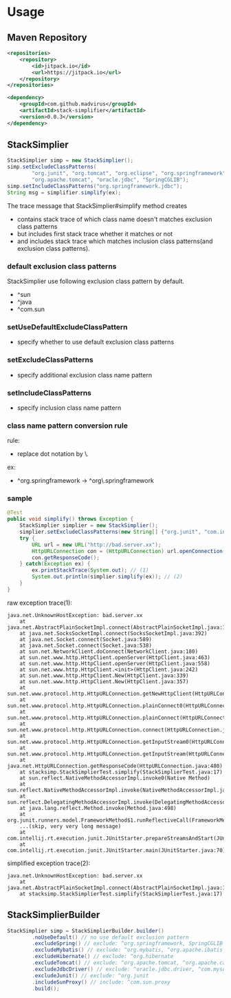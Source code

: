 # Usage

## Maven Repository

```xml
<repositories>
    <repository>
        <id>jitpack.io</id>
        <url>https://jitpack.io</url>
    </repository>
</repositories>
```

```xml
<dependency>
    <groupId>com.github.madvirus</groupId>
    <artifactId>stack-simplifier</artifactId>
    <version>0.0.3</version>
</dependency>
```

## StackSimplier

```java
StackSimplier simp = new StackSimplier();
simp.setExcludeClassPatterns( 
        "org.junit", "org.tomcat", "org.eclipse", "org.springframework", 
        "org.apache.tomcat", "oracle.jdbc", "SpringCGLIB");
simp.setIncludeClassPatterns("org.springframework.jdbc");
String msg = simplifier.simplify(ex);
```

The trace message that StackSimplier#simplify method creates  

* contains stack trace of which class name doesn't matches exclusion class patterns
* but includes first stack trace whether it matches or not
* and includes stack trace which matches inclusion class patterns(and exclusion class patterns).

### default exclusion class patterns

StackSimplier use following exclusion class pattern by default.
 
* ^sun
* ^java
* ^com.sun

### setUseDefaultExcludeClassPattern

* specify whether to use default exclusion class patterns

### setExcludeClassPatterns

* specify additional exclusion class name pattern

### setIncludeClassPatterns

* specify inclusion class name pattern

### class name pattern conversion rule

rule:
* replace dot notation by \\.

ex:
* ^org.springframework -> ^org\\.springframework

### sample

```java
@Test
public void simplify() throws Exception {
    StackSimplier simplier = new StackSimplier();
    simplier.setExcludeClassPatterns(new String[] {"org.junit", "com.intellij"});
    try {
        URL url = new URL("http://bad.server.xx");
        HttpURLConnection con = (HttpURLConnection) url.openConnection();
        con.getResponseCode();
    } catch(Exception ex) {
        ex.printStackTrace(System.out); // (1)
        System.out.println(simplier.simplify(ex)); // (2)
    }
}
```

raw exception trace(1):

```
java.net.UnknownHostException: bad.server.xx
	at java.net.AbstractPlainSocketImpl.connect(AbstractPlainSocketImpl.java:184)
	at java.net.SocksSocketImpl.connect(SocksSocketImpl.java:392)
	at java.net.Socket.connect(Socket.java:589)
	at java.net.Socket.connect(Socket.java:538)
	at sun.net.NetworkClient.doConnect(NetworkClient.java:180)
	at sun.net.www.http.HttpClient.openServer(HttpClient.java:463)
	at sun.net.www.http.HttpClient.openServer(HttpClient.java:558)
	at sun.net.www.http.HttpClient.<init>(HttpClient.java:242)
	at sun.net.www.http.HttpClient.New(HttpClient.java:339)
	at sun.net.www.http.HttpClient.New(HttpClient.java:357)
	at sun.net.www.protocol.http.HttpURLConnection.getNewHttpClient(HttpURLConnection.java:1202)
	at sun.net.www.protocol.http.HttpURLConnection.plainConnect0(HttpURLConnection.java:1138)
	at sun.net.www.protocol.http.HttpURLConnection.plainConnect(HttpURLConnection.java:1032)
	at sun.net.www.protocol.http.HttpURLConnection.connect(HttpURLConnection.java:966)
	at sun.net.www.protocol.http.HttpURLConnection.getInputStream0(HttpURLConnection.java:1546)
	at sun.net.www.protocol.http.HttpURLConnection.getInputStream(HttpURLConnection.java:1474)
	at java.net.HttpURLConnection.getResponseCode(HttpURLConnection.java:480)
	at stacksimp.StackSimplierTest.simplify(StackSimplierTest.java:17)
	at sun.reflect.NativeMethodAccessorImpl.invoke0(Native Method)
	at sun.reflect.NativeMethodAccessorImpl.invoke(NativeMethodAccessorImpl.java:62)
	at sun.reflect.DelegatingMethodAccessorImpl.invoke(DelegatingMethodAccessorImpl.java:43)
	at java.lang.reflect.Method.invoke(Method.java:498)
	at org.junit.runners.model.FrameworkMethod$1.runReflectiveCall(FrameworkMethod.java:50)
	...(skip, very very long message)
	at com.intellij.rt.execution.junit.JUnitStarter.prepareStreamsAndStart(JUnitStarter.java:242)
	at com.intellij.rt.execution.junit.JUnitStarter.main(JUnitStarter.java:70)

```

simplified exception trace(2):
```
java.net.UnknownHostException: bad.server.xx
	at java.net.AbstractPlainSocketImpl.connect(AbstractPlainSocketImpl.java:184)
	at stacksimp.StackSimplierTest.simplify(StackSimplierTest.java:17)
```

## StackSimplierBuilder

```java
StackSimplier simp = StackSimplierBuilder.builder()
        .noUseDefault() // no use default exclusion pattern
        .excludeSpring() // exclude: ^org.springframework, SpringCGLIB
        .excludeMybatis() // exclude: ^org.mybatis, ^org.apache.ibatis
        .excludeHibernate() // exclude: ^org.hibernate
        .excludeTomcat() // exclude: ^org.apache.tomcat, ^org.apache.catalina, ^org.apache.coyote 
        .excludeJdbcDriver() // exclude: ^oracle.jdbc.driver, ^com.mysql.jdbc, ^com.microsoft.sqlserver.jdbc
        .excludeJunit() // exclude: ^org.junit
        .includeSunProxy() // include: ^com.sun.proxy
        .build();
```
